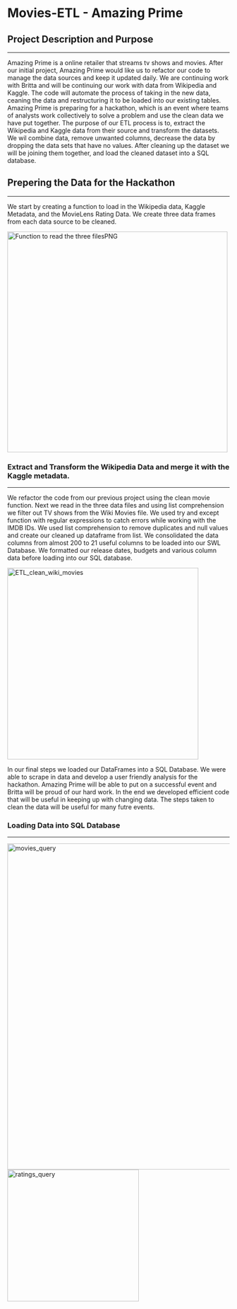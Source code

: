 # Movies-ETL - Amazing Prime



## Project Description and Purpose
_______________________________________

Amazing Prime is a online retailer that streams tv shows and movies. After our initial project, Amazing Prime would like us to refactor our code to manage the data sources and keep it updated daily. We are continuing work with Britta and will be continuing our work with data from Wikipedia and Kaggle. The code will automate the process of taking in the new data, ceaning the data and restructuring it to be loaded into our existing tables. Amazing Prime is preparing for a hackathon, which is an event where teams of analysts work collectively to solve a problem and use the clean data we have put together. The purpose of our ETL process is to, extract the Wikipedia and Kaggle data from their source and transform the datasets. We wil combine data, remove unwanted columns, decrease the data by dropping the data sets that have no values. After cleaning up the dataset we will be joining them together, and load the cleaned dataset into a SQL database.


## Prepering the Data for the Hackathon
____________________________________________________________
We start by creating a function to load in the Wikipedia data, Kaggle Metadata, and the MovieLens Rating Data. We create three data frames from each data source to be cleaned.


<img width="499" alt="Function to read the three filesPNG" src="https://user-images.githubusercontent.com/88467263/138615486-46dc4e12-d958-4850-b9b4-269bb4a8cd54.PNG">



### Extract and Transform the Wikipedia Data and merge it with the Kaggle metadata.
____________________________________________________________________

We refactor the code from our previous project using the clean movie function. Next we read in the three data files and using list comprehension we filter out TV shows from the Wiki Movies file. We used try and except function with regular expressions to catch errors while working with the IMDB IDs. We used list comprehension to remove duplicates and null values and create our cleaned up dataframe from list. We consolidated the data columns from almost 200 to 21 useful columns to be loaded into our SWL Database. We formatted our release dates, budgets and various column data before loading into our SQL database.

<img width="433" alt="ETL_clean_wiki_movies" src="https://user-images.githubusercontent.com/88467263/138615492-cab7e44e-e6da-4608-b7f9-a53ecce81b92.PNG">



In our final steps we loaded our DataFrames into a SQL Database. We were able to scrape in data and develop a user friendly analysis for the hackathon. Amazing Prime will be able to put on a successful event and Britta will be proud of our hard work. In the end we developed efficient code that will be useful in keeping up with changing data. The steps taken to clean the data will be useful for many futre events.

### Loading Data into SQL Database
_________________________________________________________

<img width="737" alt="movies_query" src="https://user-images.githubusercontent.com/88467263/138615500-188532ff-7a74-48b6-af9e-336b7967c981.PNG">

<img width="298" alt="ratings_query" src="https://user-images.githubusercontent.com/88467263/138615503-dc5ebf31-13e5-4cac-a7fa-aaa2b4dc6ef4.PNG">
